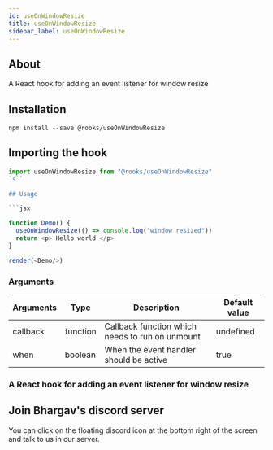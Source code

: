 ```yaml
---
id: useOnWindowResize
title: useOnWindowResize
sidebar_label: useOnWindowResize
---
```


   

## About

A React hook for adding an event listener for window resize
<br/>

## Installation

    npm install --save @rooks/useOnWindowResize

## Importing the hook

```javascript
import useOnWindowResize from "@rooks/useOnWindowResize"
`s``

## Usage

```jsx

function Demo() {
  useOnWindowResize(() => console.log("window resized"))
  return <p> Hello world </p>
}

render(<Demo/>)
```

### Arguments

| Arguments | Type     | Description                                     | Default value |
| --------- | -------- | ----------------------------------------------- | ------------- |
| callback  | function | Callback function which needs to run on unmount | undefined     |
| when      | boolean  | When the event handler should be active         | true          |

### A React hook for adding an event listener for window resize


## Join Bhargav's discord server
You can click on the floating discord icon at the bottom right of the screen and talk to us in our server.

